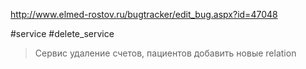 http://www.elmed-rostov.ru/bugtracker/edit_bug.aspx?id=47048

#service #delete_service

>	Cервис удаление счетов, пациентов добавить новые relation


